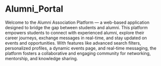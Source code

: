 # Alumni_Portal
Welcome to the Alumni Association Platform — a web-based application designed to bridge the gap between students and alumni. This platform empowers students to connect with experienced alumni, explore their career journeys, exchange messages in real-time, and stay updated on events and opportunities. With features like advanced search filters, personalized profiles, a dynamic events page, and real-time messaging, the platform fosters a collaborative and engaging community for networking, mentorship, and knowledge sharing.

